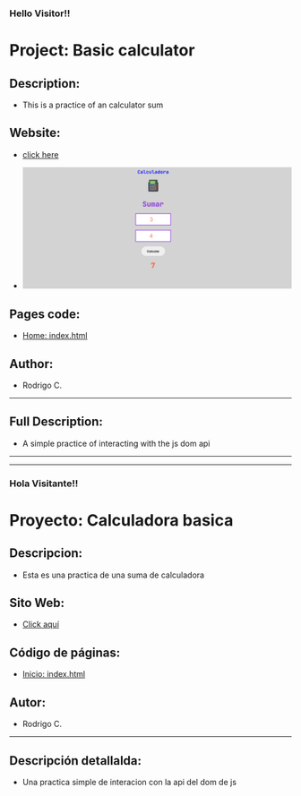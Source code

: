 <h3>Hello Visitor!!</h3>

# Project: Basic calculator

## Description:

- This is a practice of an calculator sum

## Website:

- [click here](https://roddevwork.github.io/dom_basic/)

- ![](./img/web.png)

## Pages code:

- [Home: index.html](./index.html)

## Author:

- Rodrigo C.

---

## Full Description:

- A simple practice of interacting with the js dom api
---

---

<h3>Hola Visitante!!</h3>

# Proyecto: Calculadora basica

## Descripcion:

- Esta es una practica de una suma de calculadora

## Sito Web:

- [Click aquí]()

## Código de páginas:

- [Inicio: index.html](./index.html)

## Autor:

- Rodrigo C.

---

## Descripción detallalda:

- Una practica simple de interacion con la api del dom de js
